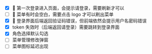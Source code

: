 - [x] 🐛 第一次登录进入页面，会提示请登录，需要刷新才可以
- [ ] 🐛 菜单有时会空白，需要点击 logo 才可以刷出菜单
- [x] 🐛 登录界面后端返回验证码错误，但前端依然会提示用户名密码错误
- [x] token 失效时（后端返回请登录）需要跳转到登录界面
- [x] 角色选择默认勾选
- [ ] 菜单管理修改弹窗
- [ ] 菜单图标延迟出现
